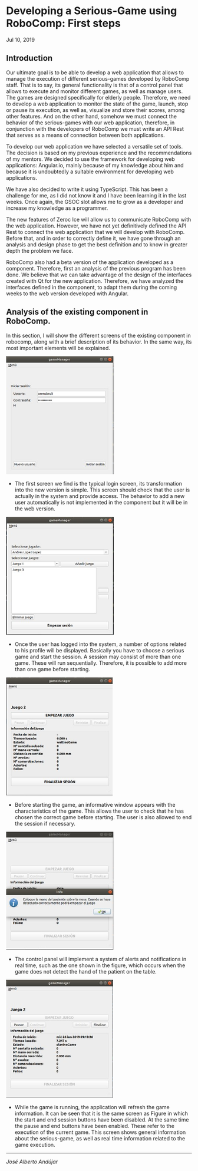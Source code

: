 # Developing a Serious-Game using RoboComp: First steps

Jul 10, 2019
 
## Introduction

Our ultimate goal is to be able to develop a web application that allows to manage the execution of different serious-games developed by RoboComp staff. That is to say, its general functionality is that of a control panel that allows to execute and monitor different games, as well as manage users. The games are designed specifically for elderly people. Therefore, we need to develop a web application to monitor the state of the game, launch, stop or pause its execution, as well as, visualize and store their scores, among other features. And on the other hand, somehow we must connect the behavior of the serious-games with our web application, therefore, in conjunction with the developers of RoboComp we must write an API Rest that serves as a means of connection between both applications.

To develop our web application we have selected a versatile set of tools. The decision is based on my previous experience and the recommendations of my mentors. We decided to use the framework for developing  web applications: Angular.io, mainly because of my knowledge about him and because it is undoubtedly a suitable environment for developing web applications.

We have also decided to write it using TypeScript. This has been a challenge for me, as I did not know it and I have been learning it in the last weeks. Once again, the GSOC slot allows me to grow as a developer and increase my knowledge as a programmer.

The new features of Zeroc Ice will allow us to communicate RoboComp with the web application. However, we have not yet definitively defined the API Rest to connect the web application that we will develop with RoboComp. Before that, and in order to correctly define it, we have gone through an analysis and design phase to get the best definition and to know in greater depth the problem we face.

RoboComp also had a beta version of the application developed as a component. Therefore, first an analysis of the previous program has been done. We believe that we can take advantage of the design of the interfaces created with Qt for the new application. Therefore, we have analyzed the interfaces defined in the component, to adapt them during the coming weeks to the web version developed with Angular.

## Analysis of the existing component in RoboComp.

In this section, I will show the different screens of the existing component in robocomp, along with a brief description of its behavior. In the same way, its most important elements will be explained.

![capture_1](capture_5.jpeg)

- The first screen we find is the typical login screen, its transformation into the new version is simple. This screen should check that the user is actually in the system and provide access.
The behavior to add a new user automatically is not implemented in the component but it will be in the web version.

![capture_2](capture_4.jpeg)

- Once the user has logged into the system, a number of options related to his profile will be displayed. Basically you have to choose a serious game and start the session.   A session may consist of more than one game. These will run sequentially. Therefore, it is possible to add more than one game before starting. 

![capture_3](capture_3.jpeg)

- Before starting the game, an informative window appears with the characteristics of the game. This allows the user to check that he has chosen the correct game before starting. The user is also allowed to end the session if necessary.

![capture_4](capture_2.jpeg)

- The control panel will implement a system of alerts and notifications in real time, such as the one shown in the figure, which occurs when the game does not detect the hand of the patient on the table.

![capture_5](capture_1.jpg)

- While the game is running, the application will refresh the game information.  It can be seen that it is the same screen as Figure in which the start and end session buttons have been disabled. At the same time the pause and end buttons have been enabled. These refer to the execution of the current game.
This screen shows general information about the serious-game, as well as  real time information related to the game execution.


* * *
*José Alberto Andújar*
